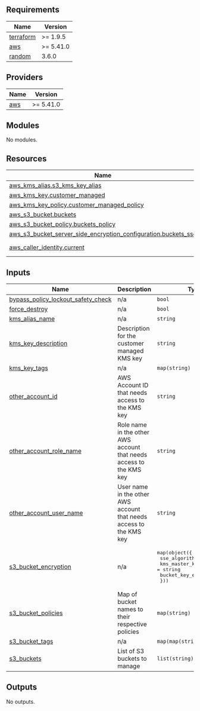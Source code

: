 ## Requirements

| Name | Version |
|------|---------|
| <a name="requirement_terraform"></a> [terraform](#requirement\_terraform) | >= 1.9.5 |
| <a name="requirement_aws"></a> [aws](#requirement\_aws) | >= 5.41.0 |
| <a name="requirement_random"></a> [random](#requirement\_random) | 3.6.0 |

## Providers

| Name | Version |
|------|---------|
| <a name="provider_aws"></a> [aws](#provider\_aws) | >= 5.41.0 |

## Modules

No modules.

## Resources

| Name | Type |
|------|------|
| [aws_kms_alias.s3_kms_key_alias](https://registry.terraform.io/providers/hashicorp/aws/latest/docs/resources/kms_alias) | resource |
| [aws_kms_key.customer_managed](https://registry.terraform.io/providers/hashicorp/aws/latest/docs/resources/kms_key) | resource |
| [aws_kms_key_policy.customer_managed_policy](https://registry.terraform.io/providers/hashicorp/aws/latest/docs/resources/kms_key_policy) | resource |
| [aws_s3_bucket.buckets](https://registry.terraform.io/providers/hashicorp/aws/latest/docs/resources/s3_bucket) | resource |
| [aws_s3_bucket_policy.buckets_policy](https://registry.terraform.io/providers/hashicorp/aws/latest/docs/resources/s3_bucket_policy) | resource |
| [aws_s3_bucket_server_side_encryption_configuration.buckets_sse](https://registry.terraform.io/providers/hashicorp/aws/latest/docs/resources/s3_bucket_server_side_encryption_configuration) | resource |
| [aws_caller_identity.current](https://registry.terraform.io/providers/hashicorp/aws/latest/docs/data-sources/caller_identity) | data source |

## Inputs

| Name | Description | Type | Default | Required |
|------|-------------|------|---------|:--------:|
| <a name="input_bypass_policy_lockout_safety_check"></a> [bypass\_policy\_lockout\_safety\_check](#input\_bypass\_policy\_lockout\_safety\_check) | n/a | `bool` | `false` | no |
| <a name="input_force_destroy"></a> [force\_destroy](#input\_force\_destroy) | n/a | `bool` | `false` | no |
| <a name="input_kms_alias_name"></a> [kms\_alias\_name](#input\_kms\_alias\_name) | n/a | `string` | `"alias/s3_placeholder_name"` | no |
| <a name="input_kms_key_description"></a> [kms\_key\_description](#input\_kms\_key\_description) | Description for the customer managed KMS key | `string` | `"Customer managed KMS key for S3 buckets"` | no |
| <a name="input_kms_key_tags"></a> [kms\_key\_tags](#input\_kms\_key\_tags) | n/a | `map(string)` | `{}` | no |
| <a name="input_other_account_id"></a> [other\_account\_id](#input\_other\_account\_id) | AWS Account ID that needs access to the KMS key | `string` | n/a | yes |
| <a name="input_other_account_role_name"></a> [other\_account\_role\_name](#input\_other\_account\_role\_name) | Role name in the other AWS account that needs access to the KMS key | `string` | n/a | yes |
| <a name="input_other_account_user_name"></a> [other\_account\_user\_name](#input\_other\_account\_user\_name) | User name in the other AWS account that needs access to the KMS key | `string` | n/a | yes |
| <a name="input_s3_bucket_encryption"></a> [s3\_bucket\_encryption](#input\_s3\_bucket\_encryption) | n/a | <pre>map(object({<br/>    sse_algorithm      = string<br/>    kms_master_key_id  = string<br/>    bucket_key_enabled = bool<br/>  }))</pre> | `{}` | no |
| <a name="input_s3_bucket_policies"></a> [s3\_bucket\_policies](#input\_s3\_bucket\_policies) | Map of bucket names to their respective policies | `map(string)` | `{}` | no |
| <a name="input_s3_bucket_tags"></a> [s3\_bucket\_tags](#input\_s3\_bucket\_tags) | n/a | `map(map(string))` | `{}` | no |
| <a name="input_s3_buckets"></a> [s3\_buckets](#input\_s3\_buckets) | List of S3 buckets to manage | `list(string)` | `[]` | no |

## Outputs

No outputs.
